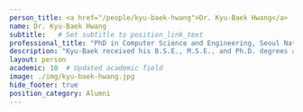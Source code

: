 ```yaml
---
person_title: <a href="/people/kyu-baek-hwang">Dr. Kyu-Baek Hwang</a>
name: Dr. Kyu-Baek Hwang
subtitle:   # Set subtitle to position_link_text
professional_title: "PhD in Computer Science and Engineering, Seoul National University, Visiting doctoral student from Seoul National University (2004-2005), Assistant Professor, School of Computing, Soongsil University"
description: "Kyu-Baek received his B.S.E., M.S.E., and Ph.D. degrees all from the School of Computer Science and Engineering, College of Engineering, Seoul National University, Seoul, Korea. He is currently an Assistant Professor in the School of Computing, Soongsil University, Seoul, Korea. Prior to joining Soongsil as a faculty member, he was a Postdoctoral Researcher at the Biointelligence Laboratory, Seoul National University, Seoul, Korea. During the Ph.D. study at Seoul National University, he visited the Children’s Hospital Informatics Program, Harvard Medical School, Boston, MA, as a Short-term Visiting Scholar. His research interests include machine learning, natural language processing, and bioinformatics"
layout: person
academic: 10  # Updated academic field
image: ./img/kyu-baek-hwang.jpg
hide_footer: true
position_category: Alumni
---
```

